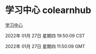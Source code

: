 # 学习中心 colearnhub
[学习中心](http://59.174.27.143:56308/colearnhub/)

2022年 01月 27日 星期四 19:50:09 CST

2022年 01月 27日 星期四 11:50:09 GMT
